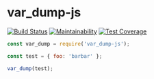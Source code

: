 # var_dump-js

[![Build Status](https://travis-ci.org/mrprompt/var_dump-js.svg?branch=master)](https://travis-ci.org/mrprompt/var_dump-js)
[![Maintainability](https://api.codeclimate.com/v1/badges/26179051e38b3a963ade/maintainability)](https://codeclimate.com/github/mrprompt/var_dump-js/maintainability)
[![Test Coverage](https://api.codeclimate.com/v1/badges/26179051e38b3a963ade/test_coverage)](https://codeclimate.com/github/mrprompt/var_dump-js/test_coverage)

```javascript
const var_dump = require('var_dump-js');

const test = { foo: 'barbar' };

var_dump(test);
```